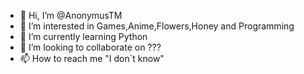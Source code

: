 - 👋 Hi, I’m @AnonymusTM
- 👀 I’m interested in Games,Anime,Flowers,Honey and Programming
- 🌱 I’m currently learning Python
- 💞️ I’m looking to collaborate on ???
- 📫 How to reach me "I don`t know"

<!---
AnonymusTM/AnonymusTM is a ✨ special(yes?) ✨ repository because its `README.md` (this file) appears on your GitHub profile.
You can click the Preview link to take a look at your changes.
--->
